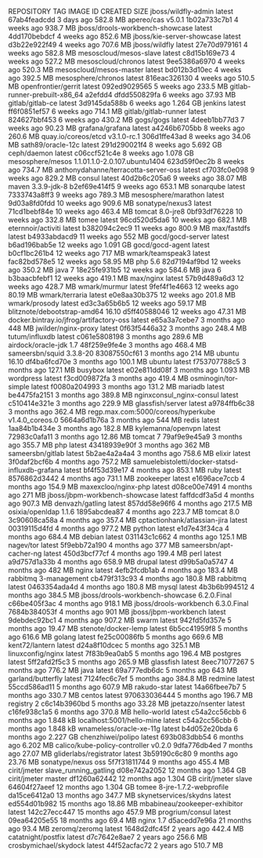 REPOSITORY                                         TAG                             IMAGE ID            CREATED             SIZE
jboss/wildfly-admin                                latest                          67ab4feadcdd        3 days ago          582.8 MB
apereo/cas                                         v5.0.1                          1b02a733c7b1        4 weeks ago         938.7 MB
jboss/drools-workbench-showcase                    latest                          4dd170bebdcf        4 weeks ago         852.6 MB
jboss/kie-server-showcase                          latest                          d3b22e922f49        4 weeks ago         707.6 MB
jboss/wildfly                                      latest                          27e70d979161        4 weeks ago         582.8 MB
mesoscloud/mesos-slave                             latest                          c8d15b169e73        4 weeks ago         527.2 MB
mesoscloud/chronos                                 latest                          9ee5386a6970        4 weeks ago         520.3 MB
mesoscloud/mesos-master                            latest                          bd012b3d10ec        4 weeks ago         392.5 MB
mesosphere/chronos                                 latest                          816eac326130        4 weeks ago         510.5 MB
openfrontier/gerrit                                latest                          092ed9029565        5 weeks ago         233.5 MB
gitlab-runner-prebuilt-x86_64                      a2efdd4                         dfdd550829fa        6 weeks ago         37.93 MB
gitlab/gitlab-ce                                   latest                          3d9145da588b        6 weeks ago         1.264 GB
jenkins                                            latest                          ff6f0851ef57        6 weeks ago         714.1 MB
gitlab/gitlab-runner                               latest                          824627bbf453        6 weeks ago         430.2 MB
gogs/gogs                                          latest                          4deeb1bb77d3        7 weeks ago         90.23 MB
grafana/grafana                                    latest                          a4246b6705bb        8 weeks ago         260.6 MB
quay.io/coreos/etcd                                v3.1.0-rc.1                     306d1ffe43ad        8 weeks ago         34.06 MB
sath89/oracle-12c                                  latest                          291d290021f4        8 weeks ago         5.692 GB
ceph/daemon                                        latest                          c06ccf521c4e        8 weeks ago         1.078 GB
mesosphere/mesos                                   1.1.01.1.0-2.0.107.ubuntu1404   623d59f0ec2b        8 weeks ago         734.7 MB
anthonydahanne/terracotta-server-oss               latest                          cf703fc0e098        9 weeks ago         829.2 MB
consul                                             latest                          40d2b6c205a6        9 weeks ago         38.07 MB
maven                                              3.3.9-jdk-8                     b2ef69e414f5        9 weeks ago         653.1 MB
sonarqube                                          latest                          7333743a8ff3        9 weeks ago         789.3 MB
mesosphere/marathon                                latest                          9d03a8fd0fdd        10 weeks ago        909.6 MB
sonatype/nexus3                                    latest                          71cd1bebf84e        10 weeks ago        463.4 MB
tomcat                                             8.0-jre8                        0bf93df76228        10 weeks ago        332.8 MB
tomee                                              latest                          96cd520d5da6        10 weeks ago        682.1 MB
eternnoir/activiti                                 latest                          b382094c2ec9        11 weeks ago        800.9 MB
max/fastdfs                                        latest                          b4933abdacd9        11 weeks ago        552 MB
gocd/gocd-server                                   latest                          b6ad196bab5e        12 weeks ago        1.091 GB
gocd/gocd-agent                                    latest                          b0cf1bc261b4        12 weeks ago        717 MB
wmark/teamspeak3                                   latest                          fac82bd578e5        12 weeks ago        58.95 MB
php                                                5.6                             82d7194af9bd        12 weeks ago        350.2 MB
java                                               7                               18e25fe931b5        12 weeks ago        584.6 MB
java                                               6                               b3baacbfebf1        12 weeks ago        419.1 MB
max/nginx                                          latest                          57b9d489a6d3        12 weeks ago        428.7 MB
wmark/murmur                                       latest                          9fef4f1e4663        12 weeks ago        80.19 MB
wmark/terraria                                     latest                          e0e8aa30b375        12 weeks ago        201.8 MB
wmark/prosody                                      latest                          ed3c3a65b6b5        12 weeks ago        59.17 MB
blitznote/debootstrap-amd64                        16.10                           d5ff40588046        12 weeks ago        47.31 MB
docker.bintray.io/jfrog/artifactory-oss            latest                          e65a3a7cebe7        3 months ago        448 MB
jwilder/nginx-proxy                                latest                          0f63f5446a32        3 months ago        248.4 MB
tutum/influxdb                                     latest                          c061e5808198        3 months ago        289.6 MB
airdock/oracle-jdk                                 1.7                             48f259e9fe4e        3 months ago        468.4 MB
sameersbn/squid                                    3.3.8-20                        83087550cf61        3 months ago        214 MB
ubuntu                                             16.10                           df4ba6fcd70e        3 months ago        100.1 MB
ubuntu                                             latest                          f753707788c5        3 months ago        127.1 MB
busybox                                            latest                          e02e811dd08f        3 months ago        1.093 MB
wordpress                                          latest                          f3cd009872fa        3 months ago        419.4 MB
osminogin/tor-simple                               latest                          f0080a204993        3 months ago        131.2 MB
mariadb                                            latest                          be4475fa2151        3 months ago        389.8 MB
nginxconsul_nginx-consul                           latest                          c510414e321e        3 months ago        229.9 MB
glassfish/server                                   latest                          a9784ffb6c38        3 months ago        362.4 MB
regp.max.com:5000/coreos/hyperkube                 v1.4.0_coreos.0                 5664a6d1b76a        3 months ago        544 MB
redis                                              latest                          1aa84b1b434e        3 months ago        182.8 MB
kylemanna/openvpn                                  latest                          72983c0afa11        3 months ago        12.86 MB
tomcat                                             7                               79af9e9e45a9        3 months ago        355.7 MB
php                                                latest                          43418939e90f        3 months ago        362 MB
sameersbn/gitlab                                   latest                          5b2ae4a2a4a4        3 months ago        758.6 MB
elixir                                             latest                          3f0daf2bcf6b        4 months ago        757.2 MB
samuelebistoletti/docker-statsd-influxdb-grafana   latest                          bf4f53d39e17        4 months ago        853.1 MB
ruby                                               latest                          8576862d3442        4 months ago        731.1 MB
zookeeper                                          latest                          e1696ace7ccb        4 months ago        154.9 MB
maxexcloo/nginx-php                                latest                          d08ce00e7491        4 months ago        271 MB
jboss/jbpm-workbench-showcase                      latest                          faffdcdf3a5d        4 months ago        907.3 MB
denvazh/gatling                                    latest                          857dd58e96f6        4 months ago        217.5 MB
osixia/openldap                                    1.1.6                           1895abcdea87        4 months ago        223.7 MB
tomcat                                             8.0                             3c90608ca58a        4 months ago        357.4 MB
cptactionhank/atlassian-jira                       latest                          00319115d4fd        4 months ago        977.2 MB
python                                             latest                          e1d7e43f34ca        4 months ago        684.4 MB
debian                                             latest                          031143c1c662        4 months ago        125.1 MB
nagev/tor                                          latest                          5f9ebb72a190        4 months ago        377 MB
sameersbn/apt-cacher-ng                            latest                          450d3bcf77cf        4 months ago        199.4 MB
perl                                               latest                          a9d757d1a33b        4 months ago        658.9 MB
drupal                                             latest                          d99b5a0a5747        4 months ago        482 MB
nginx                                              latest                          4efb2fcdb1ab        4 months ago        183.4 MB
rabbitmq                                           3-management                    cb479f313c93        4 months ago        180.8 MB
rabbitmq                                           latest                          0463354ada4d        4 months ago        180.8 MB
mysql                                              latest                          4b3b6b994512        4 months ago        384.5 MB
jboss/drools-workbench-showcase                    6.2.0.Final                     c66be405f3ac        4 months ago        918.1 MB
jboss/drools-workbench                             6.3.0.Final                     7684b384053f        4 months ago        901 MB
jboss/jbpm-workbench                               latest                          9debdec92bc1        4 months ago        907.2 MB
swarm                                              latest                          942fd5fd357e        5 months ago        19.47 MB
stenote/docker-lemp                                latest                          6b5cc41959f8        5 months ago        616.6 MB
golang                                             latest                          fe25c00086fb        5 months ago        669.6 MB
kent72/lantern                                     latest                          d24a8f10dcec        5 months ago        325.1 MB
linuxconfig/nginx                                  latest                          7f83b9ea0ab5        5 months ago        196.4 MB
postgres                                           latest                          5ff2afd2f5c3        5 months ago        265.9 MB
glassfish                                          latest                          8eec71077267        5 months ago        776.2 MB
java                                               latest                          69a777edb6dc        5 months ago        643 MB
garland/butterfly                                  latest                          7124fec6c7ef        5 months ago        384.8 MB
redmine                                            latest                          55ccd586ad11        5 months ago        607.9 MB
rakudo-star                                        latest                          14a66fbee7b7        5 months ago        330.7 MB
centos                                             latest                          970633036444        5 months ago        196.7 MB
registry                                           2                               c6c14b3960bd        5 months ago        33.28 MB
jpetazzo/nsenter                                   latest                          c16fe938c1a5        6 months ago        370.8 MB
hello-world                                        latest                          c54a2cc56cbb        6 months ago        1.848 kB
localhost:5001/hello-mine                          latest                          c54a2cc56cbb        6 months ago        1.848 kB
wnameless/oracle-xe-11g                            latest                          b4d052e20bda        6 months ago        2.227 GB
chenzhiwei/polipo                                  latest                          693b083dbb54        6 months ago        6.202 MB
calico/kube-policy-controller                      v0.2.0                          9dfa776db4ed        7 months ago        27.07 MB
gliderlabs/registrator                             latest                          3b59190c6c80        9 months ago        23.76 MB
sonatype/nexus                                     oss                             5f7f31811744        9 months ago        455.4 MB
cirit/jmeter                                       slave_running_gatling           d08e742a2052        12 months ago       1.364 GB
cirit/jmeter                                       master                          df1260a62442        12 months ago       1.304 GB
cirit/jmeter                                       slave                           64604f27aeef        12 months ago       1.304 GB
tomee                                              8-jre-1.7.2-webprofile          da15ce6412a0        13 months ago       347.7 MB
skynetservices/skydns                              latest                          ed554d01b982        15 months ago       18.86 MB
mbabineau/zookeeper-exhibitor                      latest                          142c27ecc447        15 months ago       457.9 MB
progrium/consul                                    latest                          09ea64205e55        18 months ago       69.4 MB
nginx                                              1.7                             d5acedd7e96a        21 months ago       93.4 MB
zeromq/zeromq                                      latest                          1648d2dfc45f        2 years ago         442.4 MB
catatnight/postfix                                 latest                          d7c7642e8ae7        2 years ago         256.6 MB
crosbymichael/skydock                              latest                          44f52acfac72        2 years ago         510.7 MB

